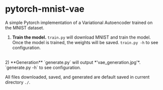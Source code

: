 # pytorch-mnist-vae

A simple Pytorch implementation of a Variational Autoencoder trained on the MNIST dataset.


1) **Train the model.** `train.py` will download MNIST and train the model. Once the model is trained, the weights will be saved. `train.py -h` to see configuration.
<br>
2) **Generation** `generate.py` will output *'vae_generation.jpg'*. `generate.py -h` to see configuration.

All files downloaded, saved, and generated are default saved in current directory `./`.